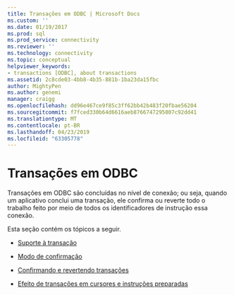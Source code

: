 ```yaml
---
title: Transações em ODBC | Microsoft Docs
ms.custom: ''
ms.date: 01/19/2017
ms.prod: sql
ms.prod_service: connectivity
ms.reviewer: ''
ms.technology: connectivity
ms.topic: conceptual
helpviewer_keywords:
- transactions [ODBC], about transactions
ms.assetid: 2c8cde03-4bb8-4b35-881b-1ba23da15fbc
author: MightyPen
ms.author: genemi
manager: craigg
ms.openlocfilehash: dd96e467ce9f85c3ff62bb42b483f20fbae56204
ms.sourcegitcommit: f7fced330b64d6616aeb8766747295807c92dd41
ms.translationtype: MT
ms.contentlocale: pt-BR
ms.lasthandoff: 04/23/2019
ms.locfileid: "63305778"
---
```

# <a name="transactions-in-odbc-odbc"></a>Transações em ODBC
Transações em ODBC são concluídas no nível de conexão; ou seja, quando um aplicativo conclui uma transação, ele confirma ou reverte todo o trabalho feito por meio de todos os identificadores de instrução essa conexão.  
  
 Esta seção contém os tópicos a seguir.  
  
-   [Suporte à transação](../../../odbc/reference/develop-app/transaction-support.md)  
  
-   [Modo de confirmação](../../../odbc/reference/develop-app/commit-mode.md)  
  
-   [Confirmando e revertendo transações](../../../odbc/reference/develop-app/committing-and-rolling-back-transactions.md)  
  
-   [Efeito de transações em cursores e instruções preparadas](../../../odbc/reference/develop-app/effect-of-transactions-on-cursors-and-prepared-statements.md)
